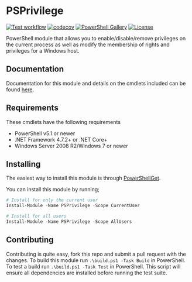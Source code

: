 # PSPrivilege

[![Test workflow](https://github.com/jborean93/PSPrivilege/workflows/Test%20PSPrivilege/badge.svg)](https://github.com/jborean93/PSPrivilege/actions/workflows/ci.yml)
[![codecov](https://codecov.io/gh/jborean93/PSPrivilege/branch/main/graph/badge.svg?token=b51IOhpLfQ)](https://codecov.io/gh/jborean93/PSPrivilege)
[![PowerShell Gallery](https://img.shields.io/powershellgallery/dt/PSPrivilege.svg)](https://www.powershellgallery.com/packages/PSPrivilege)
[![License](https://img.shields.io/badge/license-MIT-blue.svg)](https://github.com/jborean93/PSPrivilege/blob/main/LICENSE)

PowerShell module that allows you to enable/disable/remove privileges on the current process as well as modify the membership of rights and privileges for a Windows host.

## Documentation

Documentation for this module and details on the cmdlets included can be found [here](docs/en-US/PSPrivilege.md).

## Requirements

These cmdlets have the following requirements

* PowerShell v5.1 or newer
* .NET Framework 4.7.2+ or .NET Core+
* Windows Server 2008 R2/Windows 7 or newer

## Installing

The easiest way to install this module is through
[PowerShellGet](https://docs.microsoft.com/en-us/powershell/gallery/overview).

You can install this module by running;

```powershell
# Install for only the current user
Install-Module -Name PSPrivilege -Scope CurrentUser

# Install for all users
Install-Module -Name PSPrivilege -Scope AllUsers
```

## Contributing

Contributing is quite easy, fork this repo and submit a pull request with the changes.
To build this module run `.\build.ps1 -Task Build` in PowerShell.
To test a build run `.\build.ps1 -Task Test` in PowerShell.
This script will ensure all dependencies are installed before running the test suite.
